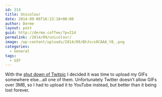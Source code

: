 ```yaml
---
id: 214
title: Unicolour
date: 2014-09-06T16:23:18+00:00
author: Derme
layout: post
guid: http://derme.coffee/?p=214
permalink: /2014/09/unicolour/
image: /wp-content/uploads/2014/09/BhJscs0CAAA_Y8_.png
categories:
  - General
tags:
  - GIF
---
```

With the [shut down of Twitpic](http://www.theverge.com/2014/9/4/6106735/twitpic-is-dead-because-twitter-killed-it) I decided it was time to upload my GIFs somewhere else&#8230;all one of them. Unfortunately Twitter doesn&#8217;t allow GIFs over 3MB, so I had to upload it to YouTube instead, but better than it being lost forever.

<p style="text-align: center;">